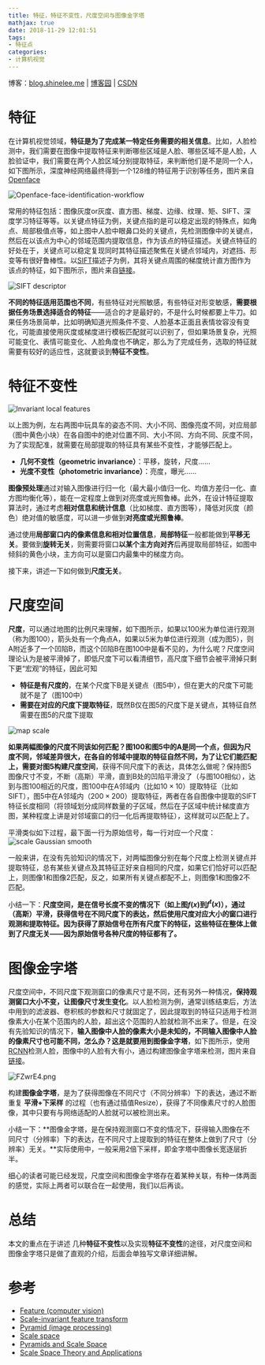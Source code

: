 ```yaml
---
title: 特征，特征不变性，尺度空间与图像金字塔
mathjax: true
date: 2018-11-29 12:01:51
tags:
- 特征点
categories:
- 计算机视觉
---
```


博客：[blog.shinelee.me](https://blog.shinelee.me/) | [博客园](https://www.cnblogs.com/shine-lee/) | [CSDN](https://blog.csdn.net/blogshinelee)

# 特征
在计算机视觉领域，**特征是为了完成某一特定任务需要的相关信息**。比如，人脸检测中，我们需要在图像中提取特征来判断哪些区域是人脸、哪些区域不是人脸，人脸验证中，我们需要在两个人脸区域分别提取特征，来判断他们是不是同一个人，如下图所示，深度神经网络最终得到一个128维的特征用于识别等任务，图片来自[Openface](https://cmusatyalab.github.io/openface/)

![Openface-face-identification-workflow](https://s1.ax1x.com/2018/11/28/FVdXZQ.png)

常用的特征包括：图像灰度or灰度、直方图、梯度、边缘、纹理、矩、SIFT、深度学习特征等等。以关键点特征为例，关键点指的是可以稳定出现的特殊点，如角点、局部极值点等，如上图中人脸中眼鼻口处的关键点，先检测图像中的关键点，然后在以该点为中心的邻域范围内提取信息，作为该点的特征描述。关键点特征的好处在于，关键点可以稳定复现同时其特征描述聚焦在关键点邻域内，对遮挡、形变等有很好鲁棒性。以[SIFT](https://wiki2.org/en/Scale-invariant_feature_transform)描述子为例，其将关键点周围的梯度统计直方图作为该点的特征，如下图所示，图片来自[链接](https://medium.com/machine-learning-world/feature-extraction-and-similar-image-search-with-opencv-for-newbies-3c59796bf774)。

![SIFT descriptor](https://s1.ax1x.com/2018/11/28/FVRwZt.png)

**不同的特征适用范围也不同**，有些特征对光照敏感，有些特征对形变敏感，**需要根据任务场景选择适合的特征**——适合的才是最好的，不是什么时候都要上牛刀。如果任务场景简单，比如明确知道光照条件不变、人脸基本正面且表情妆容没有变化，可能直接使用灰度或梯度进行模板匹配就可以识别了，但如果场景复杂，光照可能变化、表情可能变化、人脸角度也不确定，那么为了完成任务，选取的特征就需要有较好的适应性，这就要谈到**特征不变性**。

# 特征不变性

![Invariant local features](https://s1.ax1x.com/2018/11/28/FV6eBV.png)

以上图为例，左右两图中玩具车的姿态不同、大小不同、图像亮度不同，对应局部（图中黄色小块）在各自图中的绝对位置不同、大小不同、方向不同、灰度不同，为了实现配准，就需要在局部提取的特征具有某些不变性，才能够匹配上。

- **几何不变性（geometric invariance）**：平移，旋转，尺度……
- **光度不变性（photometric invariance）**：亮度，曝光……

**图像预处理**通过对输入图像进行归一化（最大最小值归一化、均值方差归一化、直方图均衡化等），能在一定程度上做到对亮度或光照鲁棒。此外，在设计特征提取算法时，通过考虑**相对信息和统计信息**（比如梯度、直方图等），降低对灰度（颜色）绝对值的敏感度，可以进一步做到**对亮度或光照鲁棒**。

通过使用**局部窗口内的像素信息和相对位置信息**，**局部特征**一般都能做到**平移无关**。要做到**旋转无关**，则需要将窗口**以某个主方向对齐**后再提取局部特征，如图中倾斜的黄色小块，主方向可以是窗口内最集中的梯度方向。

接下来，讲述一下如何做到**尺度无关**。

# 尺度空间

**尺度**，可以通过地图的比例尺来理解，如下图所示，如果以100米为单位进行观测（称为图100），箭头处有一个角点A，如果以5米为单位进行观测（成为图5），则A附近多了一个凹陷B，而这个凹陷B在图100中是看不见的，为什么呢？尺度空间理论认为是被平滑掉了，即低尺度下可以看清细节，高尺度下细节会被平滑掉只剩下更“宏观”的特征，因此可知

 - **特征是有尺度的**，在某个尺度下B是关键点（图5中），但在更大的尺度下可能就不是了（图100中）
 - **需要在对应的尺度下提取特征**，既然B仅在图5的尺度下是关键点，其特征自然需要在图5的尺度下提取

![map scale](https://s1.ax1x.com/2018/11/28/FVIriq.png)

**如果两幅图像的尺度不同该如何匹配？**图100和图5中的A是同一个点，但因为尺度不同，**邻域差异很大**，在各自的邻域中提取的特征自然不同，为了让它们能匹配上，需要对图5构建**尺度空间**，获得不同尺度下的表达，具体怎么做呢？保持图5图像尺寸不变，不断（高斯）平滑，直到B处的凹陷平滑没了（与图100相似），达到与图100相近的尺度，图100中在A邻域内（比如$10 \times 10$）提取特征（比如SIFT），图5中在A邻域内（$200 \times 200$）提取特征，两者在各自图像中提取的SIFT特征长度相同（将领域划分成同样数量的子区域，然后在子区域中统计梯度直方图，某种程度上讲是对邻域窗口的归一化后再提取特征），这样就可以匹配上了。

平滑类似如下过程，最下面一行为原始信号，每一行对应一个尺度：
![scale Gaussian smooth](https://s1.ax1x.com/2018/11/28/FVoght.png)

一般来讲，在没有先验知识的情况下，对两幅图像分别在每个尺度上检测关键点并提取特征，总有某些关键点及其特征正好来自相同的尺度，如果它们恰好可以匹配上，则图像1和图像2匹配，反之，如果所有关键点都配不上，则图像1和图像2不匹配。

小结一下：**尺度空间，是在信号长度不变的情况下（如上图$f(x)$到$f^t(x)$），通过（高斯）平滑，获得信号在不同尺度下的表达，然后使用尺度对应大小的窗口进行观测和提取特征。因为获得了原始信号在所有尺度下的特征，这些特征在整体上做到了尺度无关——因为原始信号各种尺度的特征都有了。**

# 图像金字塔

尺度空间中，不同尺度下观测窗口的像素尺寸是不同，还有另外一种情况，**保持观测窗口大小不变，让图像尺寸发生变化**。以人脸检测为例，通常训练结束后，方法中用到的滤波器、卷积核的参数和尺寸就固定了，因此提取到的特征只适用于检测像素大小在某个范围内的人脸，超出这个范围的人脸就检测不出来了。但是，在没有先验知识的情况下，**输入图像中人脸的像素大小是未知的，不同输入图像中人脸的像素尺寸也可能不同，怎么办？**这是就要用到**图像金字塔**，如下图所示，使用[RCNN](https://arxiv.org/pdf/1311.2524)检测人脸，图像中的人脸有大有小，通过构建图像金字塔来检测，图片来自[链接](https://www.researchgate.net/figure/RCNN-for-face-detection-27_fig3_307691264)。

![FZwrE4.png](https://s1.ax1x.com/2018/11/29/FZwrE4.png)

构建**图像金字塔**，是为了获得图像在不同尺寸（不同分辨率）下的表达，通过不断重复 **平滑+下采样** 的过程（也有通过插值Resize），获得了不同像素尺寸的人脸图像，其中只要有与网络适配的人脸就可以被检测出来。

小结一下：**图像金字塔，是在保持观测窗口不变的情况下，获得输入图像在不同尺寸（分辨率）下的表达，在不同尺寸上提取到的特征在整体上做到了尺寸（分辨率）无关。**实际使用中，一般采用2倍下采样，即金字塔中图像长宽逐层折半。

细心的读者可能已经发现，尺度空间和图像金字塔存在着某种关联，有种一体两面的感觉，实际上两者可以联合在一起使用，我们以后再谈。

# 总结
本文的重点在于讲述 几种**特征不变性**以及实现**特征不变性**的途径，对尺度空间和图像金字塔只是做了直观的介绍，后面会单独写文章详细讲解。


# 参考
- [Feature (computer vision)](https://wiki2.org/en/Feature_(computer_vision))
- [Scale-invariant feature transform](https://wiki2.org/en/Scale-invariant_feature_transform)
- [Pyramid (image processing)](https://wiki2.org/en/Pyramid_(image_processing))
- [Scale space](https://wiki2.org/en/Scale_space)
- [Pyramids and Scale Space](www.cse.psu.edu/~rtc12/CSE486/lecture10.pdf)
- [Scale Space Theory and Applications](www.cse.iitm.ac.in/~vplab/courses/CV_DIP/PDF/SCALE_SPACE-PYR.pdf)


